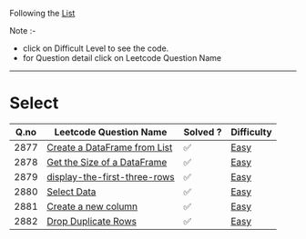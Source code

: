 Following the [List](https://leetcode.com/studyplan/introduction-to-pandas/)


Note :- 
- click on Difficult Level to see the code.
- for Question detail click on Leetcode Question Name
-------------------
# Select
Q.no| Leetcode Question Name| Solved ?| Difficulty| 
---|----|----|---|
2877|[Create a DataFrame from List](https://leetcode.com/problems/create-a-dataframe-from-list/description/?envType=study-plan-v2&envId=introduction-to-pandas&lang=pythondata)| ✅|[Easy](./leetcode/pandas/2877.py)
2878|[Get the Size of a DataFrame](https://leetcode.com/problems/get-the-size-of-a-dataframe/?envType=study-plan-v2&envId=introduction-to-pandas&lang=pythondata)| ✅|[Easy](./leetcode/pandas/2878.py)
2879|[display-the-first-three-rows](https://leetcode.com/problems/display-the-first-three-rows/?envType=study-plan-v2&envId=introduction-to-pandas&lang=pythondata)| ✅|[Easy](./leetcode/pandas/2879.py)
2880|[Select Data](https://leetcode.com/problems/select-data/?envType=study-plan-v2&envId=introduction-to-pandas&lang=pythondata)| ✅|[Easy](./leetcode/pandas/2880.py)
2881|[Create a new column](https://leetcode.com/problems/create-a-new-column/?envType=study-plan-v2&envId=introduction-to-pandas&lang=pythondata)| ✅|[Easy](./leetcode/pandas/2881.py)
2882|[Drop Duplicate Rows](https://leetcode.com/problems/drop-duplicate-rows/description/?envType=study-plan-v2&envId=introduction-to-pandas&lang=pythondata)| ✅|[Easy](./leetcode/pandas/2882.py)